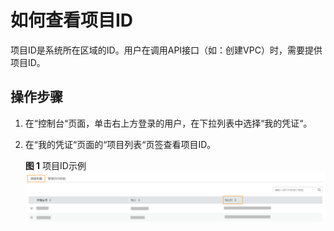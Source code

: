 # 如何查看项目ID<a name="ZH-CN_TOPIC_0111879455"></a>

项目ID是系统所在区域的ID。用户在调用API接口（如：创建VPC）时，需要提供项目ID。

## 操作步骤<a name="sc5e26e8f5cd449b7a8c7e64fa17275b2"></a>

1.  在“控制台“页面，单击右上方登录的用户，在下拉列表中选择“我的凭证“。
2.  在“我的凭证“页面的“项目列表“页签查看项目ID。

    **图 1**  项目ID示例<a name="fig2132074116433"></a>  
    ![](figures/项目ID示例.png "项目ID示例")


